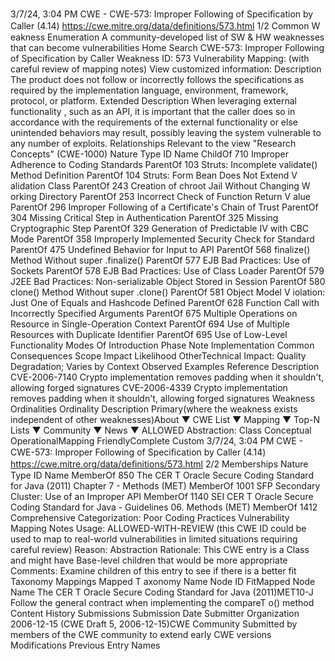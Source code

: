 3/7/24, 3:04 PM CWE - CWE-573: Improper Following of Speciﬁcation by Caller (4.14)
https://cwe.mitre.org/data/deﬁnitions/573.html 1/2
Common W eakness Enumeration
A community-developed list of SW & HW weaknesses that can become
vulnerabilities
Home Search
CWE-573: Improper Following of Specification by Caller
Weakness ID: 573
Vulnerability Mapping: (with careful review of mapping notes)
View customized information:
 Description
The product does not follow or incorrectly follows the specifications as required by the implementation language, environment,
framework, protocol, or platform.
 Extended Description
When leveraging external functionality , such as an API, it is important that the caller does so in accordance with the requirements of
the external functionality or else unintended behaviors may result, possibly leaving the system vulnerable to any number of exploits.
 Relationships
 Relevant to the view "Research Concepts" (CWE-1000)
Nature Type ID Name
ChildOf 710 Improper Adherence to Coding Standards
ParentOf 103 Struts: Incomplete validate() Method Definition
ParentOf 104 Struts: Form Bean Does Not Extend V alidation Class
ParentOf 243 Creation of chroot Jail Without Changing W orking Directory
ParentOf 253 Incorrect Check of Function Return V alue
ParentOf 296 Improper Following of a Certificate's Chain of Trust
ParentOf 304 Missing Critical Step in Authentication
ParentOf 325 Missing Cryptographic Step
ParentOf 329 Generation of Predictable IV with CBC Mode
ParentOf 358 Improperly Implemented Security Check for Standard
ParentOf 475 Undefined Behavior for Input to API
ParentOf 568 finalize() Method Without super .finalize()
ParentOf 577 EJB Bad Practices: Use of Sockets
ParentOf 578 EJB Bad Practices: Use of Class Loader
ParentOf 579 J2EE Bad Practices: Non-serializable Object Stored in Session
ParentOf 580 clone() Method Without super .clone()
ParentOf 581 Object Model V iolation: Just One of Equals and Hashcode Defined
ParentOf 628 Function Call with Incorrectly Specified Arguments
ParentOf 675 Multiple Operations on Resource in Single-Operation Context
ParentOf 694 Use of Multiple Resources with Duplicate Identifier
ParentOf 695 Use of Low-Level Functionality
 Modes Of Introduction
Phase Note
Implementation
 Common Consequences
Scope Impact Likelihood
OtherTechnical Impact: Quality Degradation; Varies by Context
 Observed Examples
Reference Description
CVE-2006-7140 Crypto implementation removes padding when it shouldn't, allowing forged signatures
CVE-2006-4339 Crypto implementation removes padding when it shouldn't, allowing forged signatures
 Weakness Ordinalities
Ordinality Description
Primary(where the weakness exists independent of other weaknesses)About ▼ CWE List ▼ Mapping ▼ Top-N Lists ▼ Community ▼ News ▼
ALLOWED
Abstraction: Class
Conceptual OperationalMapping
FriendlyComplete Custom
3/7/24, 3:04 PM CWE - CWE-573: Improper Following of Speciﬁcation by Caller (4.14)
https://cwe.mitre.org/data/deﬁnitions/573.html 2/2
 Memberships
Nature Type ID Name
MemberOf 850 The CER T Oracle Secure Coding Standard for Java (2011) Chapter 7 - Methods (MET)
MemberOf 1001 SFP Secondary Cluster: Use of an Improper API
MemberOf 1140 SEI CER T Oracle Secure Coding Standard for Java - Guidelines 06. Methods (MET)
MemberOf 1412 Comprehensive Categorization: Poor Coding Practices
 Vulnerability Mapping Notes
Usage: ALLOWED-WITH-REVIEW
(this CWE ID could be used to map to real-world vulnerabilities in limited situations requiring careful review)
Reason: Abstraction
Rationale:
This CWE entry is a Class and might have Base-level children that would be more appropriate
Comments:
Examine children of this entry to see if there is a better fit
 Taxonomy Mappings
Mapped T axonomy Name Node ID FitMapped Node Name
The CER T Oracle Secure
Coding Standard for Java
(2011)MET10-J Follow the general contract when implementing the compareT o() method
 Content History
 Submissions
Submission Date Submitter Organization
2006-12-15
(CWE Draft 5, 2006-12-15)CWE Community
Submitted by members of the CWE community to extend early CWE versions
 Modifications
 Previous Entry Names
